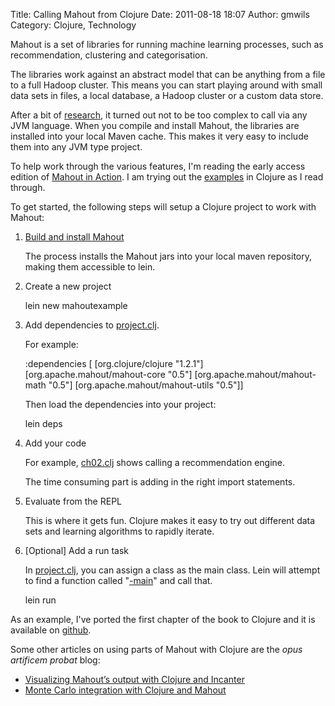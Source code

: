 Title: Calling Mahout from Clojure
Date: 2011-08-18 18:07
Author: gmwils
Category: Clojure, Technology

Mahout is a set of libraries for running machine learning processes,
such as recommendation, clustering and categorisation.

</p>

The libraries work against an abstract model that can be anything from a
file to a full Hadoop cluster. This means you can start playing around
with small data sets in files, a local database, a Hadoop cluster or a
custom data store.

</p>

After a bit of [research][], it turned out not to be too complex to call
via any JVM language. When you compile and install Mahout, the libraries
are installed into your local Maven cache. This makes it very easy to
include them into any JVM type project.

</p>

To help work through the various features, I'm reading the early access
edition of [Mahout in Action][]. I am trying out the [examples][] in
Clojure as I read through.

</p>

To get started, the following steps will setup a Clojure project to work
with Mahout:

</p>

1.  [Build and install Mahout][]

    </p>

    The process installs the Mahout jars into your local maven
    repository, making them accessible to lein.

    </p>
    <p>
2.  Create a new project

    </p>

    <p>
        lein new mahoutexample

    </p>
    <p>
3.  Add dependencies to [project.clj][].

    </p>

    For example:

    </p>

    <p>
        :dependencies [  [org.clojure/clojure "1.2.1"]  [org.apache.mahout/mahout-core "0.5"]  [org.apache.mahout/mahout-math "0.5"]  [org.apache.mahout/mahout-utils "0.5"]]

    </p>

    Then load the dependencies into your project:

    </p>

    <p>
        lein deps

4.  Add your code

    </p>

    For example, [ch02.clj][] shows calling a recommendation engine.

    </p>

    The time consuming part is adding in the right import statements.

    </p>
    <p>
5.  Evaluate from the REPL

    </p>

    This is where it gets fun. Clojure makes it easy to try out
    different data sets and learning algorithms to rapidly iterate.

6.  [Optional] Add a run task

    In [project.clj][], you can assign a class as the main class. Lein
    will attempt to find a function called "[-main][]" and call that.

    </p>

    <p>
        lein run

    </p>
    <p>

</p>

As an example, I've ported the first chapter of the book to Clojure and
it is available on [github][].

</p>

Some other articles on using parts of Mahout with Clojure are the *opus
artificem probat* blog:

</p>

-   [Visualizing Mahout’s output with Clojure and Incanter][]
-   [Monte Carlo integration with Clojure and Mahout][]

</p>

  [research]: http://groups.google.com/group/clojure/browse_thread/thread/6e01fd108c32d701?pli=1
  [Mahout in Action]: http://www.manning.com/owen/
  [examples]: http://www.manning.com/owen/MIA_Recommender_code_archive.zip
  [Build and install Mahout]: https://cwiki.apache.org/MAHOUT/buildingmahout.html
  [project.clj]: https://github.com/gmwils/mahoutinaction/blob/master/project.clj
  [ch02.clj]: https://github.com/gmwils/mahoutinaction/blob/master/src/mahoutinaction/ch02.clj
  [-main]: https://github.com/gmwils/mahoutinaction/blob/master/src/mahoutinaction/core.clj#L12
  [github]: https://github.com/gmwils/mahoutinaction
  [Visualizing Mahout’s output with Clojure and Incanter]: http://antoniogarrote.wordpress.com/2011/05/08/visualizing-mahouts-output-with-clojure-and-incanter/
  [Monte Carlo integration with Clojure and Mahout]: http://antoniogarrote.wordpress.com/2011/06/26/monte-carlo-integration-with-clojure-and-mahout/
